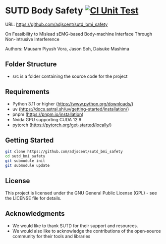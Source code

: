 # SUTD Body Safety [![CI Unit Test](https://github.com/adjscent/sutd_bmi_safety/actions/workflows/ci.yml/badge.svg)](https://github.com/adjscent/sutd_bmi_safety/actions/workflows/ci.yml)



URL: https://github.com/adjscent/sutd_bmi_safety

On Feasibility to Mislead sEMG-based Body-machine Interface Through Non-intrusive Interference

Authors: Mausam Piyush Vora, Jason Soh, Daisuke Mashima

## Folder Structure

- src is a folder containing the source code for the project

## Requirements

- Python 3.11 or higher (https://www.python.org/downloads/)
- uv (https://docs.astral.sh/uv/getting-started/installation/)
- pnpm (https://pnpm.io/installation)
- Nvida GPU supporting CUDA 12.9
- pytorch (https://pytorch.org/get-started/locally/)

## Getting Started

```bash
git clone https://github.com/adjscent/sutd_bmi_safety
cd sutd_bmi_safety 
git submodule init
git submodule update
```

## License

This project is licensed under the GNU General Public License (GPL) - see the LICENSE file for details.

## Acknowledgments

- We would like to thank SUTD for their support and resources.
- We would also like to acknowledge the contributions of the open-source community for their tools and libraries
